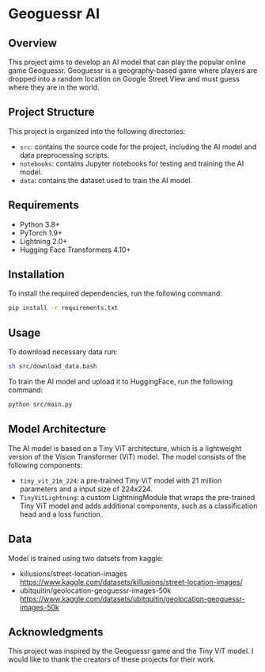 **Geoguessr AI**
================

**Overview**
------------

This project aims to develop an AI model that can play the popular online game Geoguessr. Geoguessr is a geography-based game where players are dropped into a random location on Google Street View and must guess where they are in the world.

**Project Structure**
---------------------

This project is organized into the following directories:

* `src`: contains the source code for the project, including the AI model and data preprocessing scripts.
* `notebooks`: contains Jupyter notebooks for testing and training the AI model.
* `data`: contains the dataset used to train the AI model.

**Requirements**
---------------

* Python 3.8+
* PyTorch 1.9+
* Lightning 2.0+
* Hugging Face Transformers 4.10+

**Installation**
---------------

To install the required dependencies, run the following command:
```bash
pip install -r requirements.txt
```
**Usage**
-----

To download necessary data run:
```bash
sh src/download_data.bash
```
To train the AI model and upload it to HuggingFace, run the following command:
```bash
python src/main.py
```
**Model Architecture**
----------------------

The AI model is based on a Tiny ViT architecture, which is a lightweight version of the Vision Transformer (ViT) model. The model consists of the following components:

* `tiny_vit_21m_224`: a pre-trained Tiny ViT model with 21 million parameters and a input size of 224x224.
* `TinyVitLightning`: a custom LightningModule that wraps the pre-trained Tiny ViT model and adds additional components, such as a classification head and a loss function.

**Data**
----------------------

Model is trained using two datsets from kaggle:
* killusions/street-location-images https://www.kaggle.com/datasets/killusions/street-location-images/
* ubitquitin/geolocation-geoguessr-images-50k https://www.kaggle.com/datasets/ubitquitin/geolocation-geoguessr-images-50k

**Acknowledgments**
----------------

This project was inspired by the Geoguessr game and the Tiny ViT model.
I would like to thank the creators of these projects for their work.